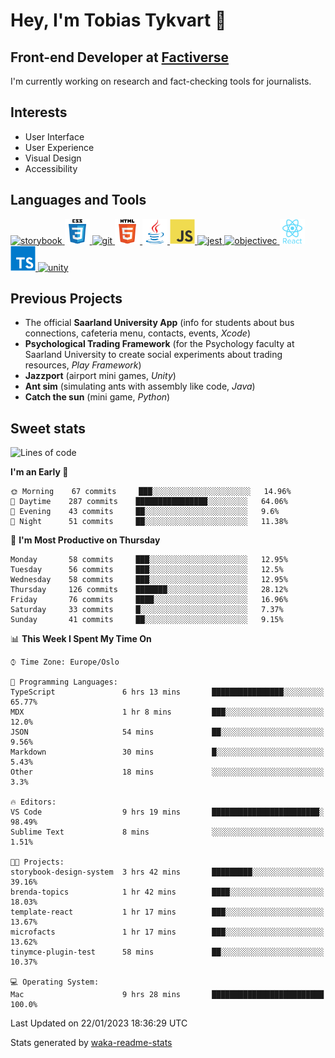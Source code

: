 # Hey, I'm Tobias Tykvart 🦉

## Front-end Developer at [Factiverse](https://www.factiverse.no/)

I'm currently working on research and fact-checking tools for journalists.

## Interests

- User Interface
- User Experience
- Visual Design
- Accessibility

## Languages and Tools

<!-- https://devicon.dev/ -->
<p align="left"> <a href="https://storybook.js.org/" target="_blank" rel="noreferrer"> <img src="https://cdn.jsdelivr.net/gh/devicons/devicon/icons/storybook/storybook-original.svg" alt="storybook" width="40" height="40"/> </a> <a href="https://www.w3schools.com/css/" target="_blank" rel="noreferrer"> <img src="https://raw.githubusercontent.com/devicons/devicon/master/icons/css3/css3-original-wordmark.svg" alt="css3" width="40" height="40"/> </a> <a href="https://git-scm.com/" target="_blank" rel="noreferrer"> <img src="https://www.vectorlogo.zone/logos/git-scm/git-scm-icon.svg" alt="git" width="40" height="40"/> </a> <a href="https://www.w3.org/html/" target="_blank" rel="noreferrer"> <img src="https://raw.githubusercontent.com/devicons/devicon/master/icons/html5/html5-original-wordmark.svg" alt="html5" width="40" height="40"/> </a> <a href="https://www.java.com" target="_blank" rel="noreferrer"> <img src="https://raw.githubusercontent.com/devicons/devicon/master/icons/java/java-original.svg" alt="java" width="40" height="40"/> </a> <a href="https://developer.mozilla.org/en-US/docs/Web/JavaScript" target="_blank" rel="noreferrer"> <img src="https://raw.githubusercontent.com/devicons/devicon/master/icons/javascript/javascript-original.svg" alt="javascript" width="40" height="40"/> </a> <a href="https://jestjs.io" target="_blank" rel="noreferrer"> <img src="https://www.vectorlogo.zone/logos/jestjsio/jestjsio-icon.svg" alt="jest" width="40" height="40"/> </a> <a href="https://developer.apple.com/library/archive/documentation/Cocoa/Conceptual/ProgrammingWithObjectiveC/Introduction/Introduction.html" target="_blank" rel="noreferrer"> <img src="https://www.vectorlogo.zone/logos/apple_objectivec/apple_objectivec-icon.svg" alt="objectivec" width="40" height="40"/> </a> <a href="https://reactjs.org/" target="_blank" rel="noreferrer"> <img src="https://raw.githubusercontent.com/devicons/devicon/master/icons/react/react-original-wordmark.svg" alt="react" width="40" height="40"/> </a> <a href="https://www.typescriptlang.org/" target="_blank" rel="noreferrer"> <img src="https://raw.githubusercontent.com/devicons/devicon/master/icons/typescript/typescript-original.svg" alt="typescript" width="40" height="40"/> </a> <a href="https://unity.com/" target="_blank" rel="noreferrer"> <img src="https://www.vectorlogo.zone/logos/unity3d/unity3d-icon.svg" alt="unity" width="40" height="40"/> </a> </p>

## Previous Projects

- The official **Saarland University App** (info for students about bus connections, cafeteria menu, contacts, events, _Xcode_)
- **Psychological Trading Framework** (for the Psychology faculty at Saarland University to create social experiments about trading resources, _Play Framework_)
- **Jazzport** (airport mini games, _Unity_)
- **Ant sim** (simulating ants with assembly like code, _Java_)
- **Catch the sun** (mini game, _Python_)

## Sweet stats

<!--START_SECTION:waka-->
![Lines of code](https://img.shields.io/badge/From%20Hello%20World%20I%27ve%20Written-175%20Thousand%20lines%20of%20code-blue)

**I'm an Early 🐤** 

```text
🌞 Morning    67 commits     ███░░░░░░░░░░░░░░░░░░░░░░   14.96% 
🌆 Daytime    287 commits    ████████████████░░░░░░░░░   64.06% 
🌃 Evening    43 commits     ██░░░░░░░░░░░░░░░░░░░░░░░   9.6% 
🌙 Night      51 commits     ██░░░░░░░░░░░░░░░░░░░░░░░   11.38%

```
📅 **I'm Most Productive on Thursday** 

```text
Monday       58 commits     ███░░░░░░░░░░░░░░░░░░░░░░   12.95% 
Tuesday      56 commits     ███░░░░░░░░░░░░░░░░░░░░░░   12.5% 
Wednesday    58 commits     ███░░░░░░░░░░░░░░░░░░░░░░   12.95% 
Thursday     126 commits    ███████░░░░░░░░░░░░░░░░░░   28.12% 
Friday       76 commits     ████░░░░░░░░░░░░░░░░░░░░░   16.96% 
Saturday     33 commits     █░░░░░░░░░░░░░░░░░░░░░░░░   7.37% 
Sunday       41 commits     ██░░░░░░░░░░░░░░░░░░░░░░░   9.15%

```


📊 **This Week I Spent My Time On** 

```text
⌚︎ Time Zone: Europe/Oslo

💬 Programming Languages: 
TypeScript               6 hrs 13 mins       ████████████████░░░░░░░░░   65.77% 
MDX                      1 hr 8 mins         ███░░░░░░░░░░░░░░░░░░░░░░   12.0% 
JSON                     54 mins             ██░░░░░░░░░░░░░░░░░░░░░░░   9.56% 
Markdown                 30 mins             █░░░░░░░░░░░░░░░░░░░░░░░░   5.43% 
Other                    18 mins             ░░░░░░░░░░░░░░░░░░░░░░░░░   3.3%

🔥 Editors: 
VS Code                  9 hrs 19 mins       ████████████████████████░   98.49% 
Sublime Text             8 mins              ░░░░░░░░░░░░░░░░░░░░░░░░░   1.51%

🐱‍💻 Projects: 
storybook-design-system  3 hrs 42 mins       █████████░░░░░░░░░░░░░░░░   39.16% 
brenda-topics            1 hr 42 mins        ████░░░░░░░░░░░░░░░░░░░░░   18.03% 
template-react           1 hr 17 mins        ███░░░░░░░░░░░░░░░░░░░░░░   13.67% 
microfacts               1 hr 17 mins        ███░░░░░░░░░░░░░░░░░░░░░░   13.62% 
tinymce-plugin-test      58 mins             ██░░░░░░░░░░░░░░░░░░░░░░░   10.37%

💻 Operating System: 
Mac                      9 hrs 28 mins       █████████████████████████   100.0%

```


 Last Updated on 22/01/2023 18:36:29 UTC
<!--END_SECTION:waka-->

Stats generated by [waka-readme-stats](https://github.com/anmol098/waka-readme-stats)
